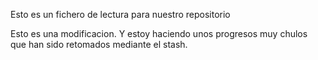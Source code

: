 Esto es un fichero de lectura para nuestro repositorio

Esto es una modificacion. Y estoy haciendo unos progresos muy chulos que han sido retomados mediante el stash. 

